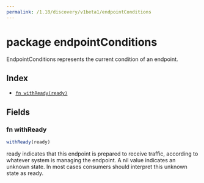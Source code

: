 ```yaml
---
permalink: /1.18/discovery/v1beta1/endpointConditions
---
```


# package endpointConditions

EndpointConditions represents the current condition of an endpoint.

## Index

* [`fn withReady(ready)`](#fn-withready)

## Fields

### fn withReady

```ts
withReady(ready)
```

ready indicates that this endpoint is prepared to receive traffic, according to whatever system is managing the endpoint. A nil value indicates an unknown state. In most cases consumers should interpret this unknown state as ready.